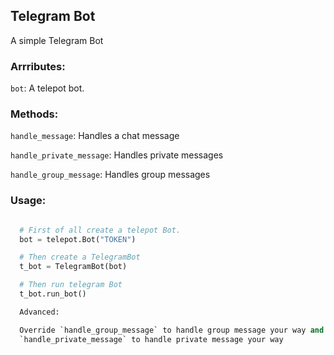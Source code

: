 ## Telegram Bot
A simple Telegram Bot

### Arrributes:
  `bot`: A telepot bot.

### Methods:
  `handle_message`: Handles a chat message
  
  `handle_private_message`: Handles private messages
  
  `handle_group_message`: Handles group messages

### Usage:

```python

  # First of all create a telepot Bot.
  bot = telepot.Bot("TOKEN")

  # Then create a TelegramBot
  t_bot = TelegramBot(bot)

  # Then run telegram Bot
  t_bot.run_bot()

  Advanced:

  Override `handle_group_message` to handle group message your way and
  `handle_private_message` to handle private message your way
  
```
